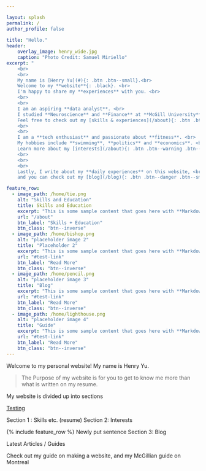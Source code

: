 ```yaml
---

layout: splash
permalink: /
author_profile: false
    
title: "Hello."
header:
    overlay_image: henry_wide.jpg
    caption: "Photo Credit: Samuel Miriello"
excerpt: "
    <br>
    <br>
    My name is [Henry Yu](#){: .btn .btn--small}.<br>
    Welcome to my **website**{: .black}. <br>
    I'm happy to share my **experiences** with you. <br>
    <br> 
    <br>
    I am an aspiring **data analyst**. <br>
    I studied **Neuroscience** and **Finance** at **McGill University**{: #red .red}<br>
    Feel free to check out my [skills & experiences](/about){: .btn .btn--success .btn--small}<br>
    <br>
    <br>
    I am a **tech enthusiast** and passionate about **fitness**. <br>
    My hobbies include **swimming**, **politics** and **economics**. <br> 
    Learn more about my [interests](/about){: .btn .btn--warning .btn--small}<br>
    <br>
    <br>
    <br>
    Lastly, I write about my **daily experiences** on this website, <br>
    and you can check out my [blog](/blog){: .btn .btn--danger .btn--small}<br>"

feature_row:
  - image_path: /home/tie.png
    alt: "Skills and Education"
    title: Skills and Education
    excerpt: "This is some sample content that goes here with **Markdown** formatting."
    url: "/about"
    btn_label: "Skills + Education" 
    btn_class: "btn--inverse"
  - image_path: /home/bishop.png
    alt: "placeholder image 2"
    title: "Placeholder 2"
    excerpt: "This is some sample content that goes here with **Markdown** formatting."
    url: "#test-link"
    btn_label: "Read More"
    btn_class: "btn--inverse"
  - image_path: /home/pencil.png
    alt: "placeholder image 3"
    title: "Blog"
    excerpt: "This is some sample content that goes here with **Markdown** formatting."
    url: "#test-link"
    btn_label: "Read More"
    btn_class: "btn--inverse"
  - image_path: /home/lighthouse.png
    alt: "placeholder image 4"
    title: "Guide"
    excerpt: "This is some sample content that goes here with **Markdown** formatting."
    url: "#test-link"
    btn_label: "Read More"
    btn_class: "btn--inverse"
---
```


Welcome to my personal website! My name is Henry Yu.

> The Purpose of my website is for you to get to know me more than what is written on my resume. 

My website is divided up into sections 

[Testing](http://www.google.ca)

Section 1 : Skills etc. (resume)
Section 2: Interests 

{% include feature_row %}
Newly put sentence
Section 3: Blog 

Latest Articles / Guides 

Check out my guide on making a website, and my McGillian guide on Montreal